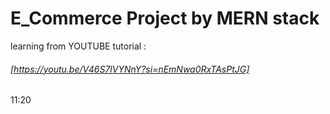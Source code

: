 # E_Commerce Project by MERN stack
 learning from YOUTUBE tutorial :

 ###### [https://youtu.be/V46S7lVYNnY?si=nEmNwa0RxTAsPtJG]

11:20